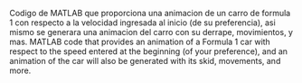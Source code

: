 
Codigo de MATLAB que proporciona una animacion de un carro de formula 1 con respecto a la velocidad ingresada al inicio (de su preferencia), asi mismo se generara una animacion del carro con su derrape, movimientos, y mas.
MATLAB code that provides an animation of a Formula 1 car with respect to the speed entered at the beginning (of your preference), and an animation of the car will also be generated with its skid, movements, and more.
